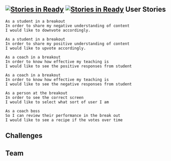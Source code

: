 [![Stories in Ready](https://badge.waffle.io/zlahham/makerthon.png?label=ready&title=Ready)](https://waffle.io/zlahham/makerthon)
[![Stories in Ready](https://badge.waffle.io/zlahham/makerthon.png?label=ready&title=Ready)](https://waffle.io/zlahham/makerthon)
User Stories
---
```
As a student in a breakout
In order to share my negative understanding of content
I would like to downvote accordingly.
```
```
As a student in a breakout
In order to share my positive understanding of content
I would like to upvote accordingly.
```
```
As a coach in a breakout
In order to know how effective my teaching is
I would like to see the positive responses from student
```
```
As a coach in a breakout
In order to know how effective my teaching is
I would like to see the negative responses from student
```
```
As a person at the breakout
In order to see the correct screen
I would like to select what sort of user I am
```
```
As a coach boss
So I can review their performance in the break out
I would like to see a recipe if the votes over time
```
Challenges
---

Team
---
